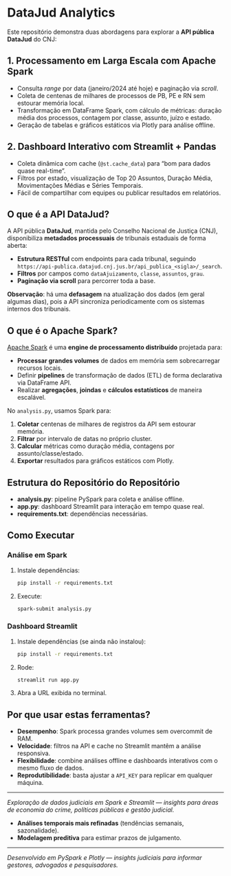 # DataJud Analytics

Este repositório demonstra duas abordagens para explorar a **API pública DataJud** do CNJ:

## 1. Processamento em Larga Escala com Apache Spark

* Consulta *range* por data (janeiro/2024 até hoje) e paginação via *scroll*.
* Coleta de centenas de milhares de processos de PB, PE e RN sem estourar memória local.
* Transformação em DataFrame Spark, com cálculo de métricas: duração média dos processos, contagem por classe, assunto, juízo e estado.
* Geração de tabelas e gráficos estáticos via Plotly para análise offline.

## 2. Dashboard Interativo com Streamlit + Pandas

* Coleta dinâmica com cache (`@st.cache_data`) para “bom para dados quase real-time”.
* Filtros por estado, visualização de Top 20 Assuntos, Duração Média, Movimentações Médias e Séries Temporais.
* Fácil de compartilhar com equipes ou publicar resultados em relatórios.

## O que é a API DataJud?

A API pública **DataJud**, mantida pelo Conselho Nacional de Justiça (CNJ), disponibiliza **metadados processuais** de tribunais estaduais de forma aberta:

* **Estrutura RESTful** com endpoints para cada tribunal, seguindo `https://api-publica.datajud.cnj.jus.br/api_publica_<sigla>/_search`. 
* **Filtros** por campos como `dataAjuizamento`, `classe`, `assuntos`, `grau`.
* **Paginação via scroll** para percorrer toda a base.

**Observação**: há uma **defasagem** na atualização dos dados (em geral algumas dias), pois a API sincroniza periodicamente com os sistemas internos dos tribunais.

## O que é o Apache Spark?

[Apache Spark](https://spark.apache.org/) é uma **engine de processamento distribuído** projetada para:

* **Processar grandes volumes** de dados em memória sem sobrecarregar recursos locais.
* Definir **pipelines** de transformação de dados (ETL) de forma declarativa via DataFrame API.
* Realizar **agregações**, **joindas** e **cálculos estatísticos** de maneira escalável.

No `analysis.py`, usamos Spark para:

1. **Coletar** centenas de milhares de registros da API sem estourar memória.
2. **Filtrar** por intervalo de datas no próprio cluster.
3. **Calcular** métricas como duração média, contagens por assunto/classe/estado.
4. **Exportar** resultados para gráficos estáticos com Plotly.

## Estrutura do Repositório do Repositório

* **analysis.py**: pipeline PySpark para coleta e análise offline.
* **app.py**: dashboard Streamlit para interação em tempo quase real.
* **requirements.txt**: dependências necessárias.

## Como Executar

### Análise em Spark

1. Instale dependências:

   ```bash
   pip install -r requirements.txt
   ```
2. Execute:

   ```bash
   spark-submit analysis.py
   ```

### Dashboard Streamlit

1. Instale dependências (se ainda não instalou):

   ```bash
   pip install -r requirements.txt
   ```
2. Rode:

   ```bash
   streamlit run app.py
   ```
3. Abra a URL exibida no terminal.

## Por que usar estas ferramentas?

* **Desempenho**: Spark processa grandes volumes sem overcommit de RAM.
* **Velocidade**: filtros na API e cache no Streamlit mantêm a análise responsiva.
* **Flexibilidade**: combine análises offline e dashboards interativos com o mesmo fluxo de dados.
* **Reprodutibilidade**: basta ajustar a `API_KEY` para replicar em qualquer máquina.

---

*Exploração de dados judiciais em Spark e Streamlit — insights para áreas de economia do crime, políticas públicas e gestão judicial.*

* **Análises temporais mais refinadas** (tendências semanais, sazonalidade).
* **Modelagem preditiva** para estimar prazos de julgamento.

---

*Desenvolvido em PySpark e Plotly — insights judiciais para informar gestores, advogados e pesquisadores.*

